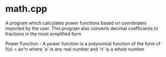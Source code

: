 # math.cpp

A program which calculates power functions based on coordinates imported by the user. This program also converts decimal coefficients to fractions in the most simplified form

Power Function - A power function is a polynomial function of the form of f(x) = ax^n where 'a' is any real number and 'n' is a whole number
